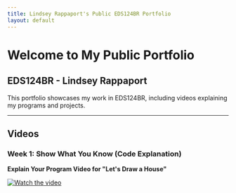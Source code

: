 ```yaml
---
title: Lindsey Rappaport's Public EDS124BR Portfolio
layout: default
---
```


# Welcome to My Public Portfolio
## EDS124BR - Lindsey Rappaport

This portfolio showcases my work in EDS124BR, including videos explaining my programs and projects. 

---

## Videos

### Week 1: Show What You Know (Code Explanation)
**Explain Your Program Video for "Let's Draw a House"**

[![Watch the video](https://img.youtube.com/vi/XyqCvVsHpzc/0.jpg)](https://www.youtube.com/watch?v=XyqCvVsHpzc)

